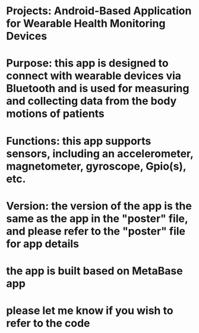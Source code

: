 # Projects: Android-Based Application for Wearable Health Monitoring Devices 
# Purpose: this app is designed to connect with  wearable devices via Bluetooth and is used for measuring and collecting data from the body motions of patients
# Functions: this app supports sensors, including an accelerometer, magnetometer, gyroscope, Gpio(s), etc. 
# Version: the version of the app is the same as the app in the "poster" file, and please refer to the "poster" file for app details
# the app is built based on MetaBase app 
# please let me know if you wish to refer to the code 

